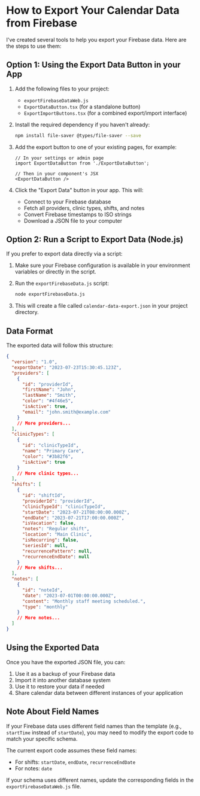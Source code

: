 # How to Export Your Calendar Data from Firebase

I've created several tools to help you export your Firebase data. Here are the steps to use them:

## Option 1: Using the Export Data Button in your App

1. Add the following files to your project:
   - `exportFirebaseDataWeb.js`
   - `ExportDataButton.tsx` (for a standalone button)
   - `ExportImportButtons.tsx` (for a combined export/import interface)

2. Install the required dependency if you haven't already:
   ```bash
   npm install file-saver @types/file-saver --save
   ```

3. Add the export button to one of your existing pages, for example:
   ```tsx
   // In your settings or admin page
   import ExportDataButton from './ExportDataButton';
   
   // Then in your component's JSX
   <ExportDataButton />
   ```

4. Click the "Export Data" button in your app. This will:
   - Connect to your Firebase database
   - Fetch all providers, clinic types, shifts, and notes
   - Convert Firebase timestamps to ISO strings
   - Download a JSON file to your computer

## Option 2: Run a Script to Export Data (Node.js)

If you prefer to export data directly via a script:

1. Make sure your Firebase configuration is available in your environment variables or directly in the script.

2. Run the `exportFirebaseData.js` script:
   ```bash
   node exportFirebaseData.js
   ```

3. This will create a file called `calendar-data-export.json` in your project directory.

## Data Format

The exported data will follow this structure:

```json
{
  "version": "1.0",
  "exportDate": "2023-07-23T15:30:45.123Z",
  "providers": [
    {
      "id": "providerId",
      "firstName": "John",
      "lastName": "Smith",
      "color": "#4f46e5",
      "isActive": true,
      "email": "john.smith@example.com"
    }
    // More providers...
  ],
  "clinicTypes": [
    {
      "id": "clinicTypeId",
      "name": "Primary Care",
      "color": "#3b82f6",
      "isActive": true
    }
    // More clinic types...
  ],
  "shifts": [
    {
      "id": "shiftId",
      "providerId": "providerId",
      "clinicTypeId": "clinicTypeId",
      "startDate": "2023-07-21T08:00:00.000Z",
      "endDate": "2023-07-21T17:00:00.000Z",
      "isVacation": false,
      "notes": "Regular shift",
      "location": "Main Clinic",
      "isRecurring": false,
      "seriesId": null,
      "recurrencePattern": null,
      "recurrenceEndDate": null
    }
    // More shifts...
  ],
  "notes": [
    {
      "id": "noteId",
      "date": "2023-07-01T00:00:00.000Z",
      "content": "Monthly staff meeting scheduled.",
      "type": "monthly"
    }
    // More notes...
  ]
}
```

## Using the Exported Data

Once you have the exported JSON file, you can:

1. Use it as a backup of your Firebase data
2. Import it into another database system
3. Use it to restore your data if needed
4. Share calendar data between different instances of your application

## Note About Field Names

If your Firebase data uses different field names than the template (e.g., `startTime` instead of `startDate`), you may need to modify the export code to match your specific schema.

The current export code assumes these field names:
- For shifts: `startDate`, `endDate`, `recurrenceEndDate`
- For notes: `date`

If your schema uses different names, update the corresponding fields in the `exportFirebaseDataWeb.js` file. 